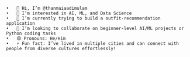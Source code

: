	•	👋 Hi, I’m @thanmaiaadimulam
	•	👀 I’m interested in AI, ML, and Data Science
	•	🌱 I’m currently trying to build a outfit-recommendation application
	•	💞️ I’m looking to collaborate on beginner-level AI/ML projects or Python coding tasks
	•	😄 Pronouns: He/Him
	•	⚡ Fun fact: I’ve lived in multiple cities and can connect with people from diverse cultures effortlessly!

<!---
thanmaiaadimulam/thanmaiaadimulam is a ✨ special ✨ repository because its `README.md` (this file) appears on your GitHub profile.
You can click the Preview link to take a look at your changes.
--->
